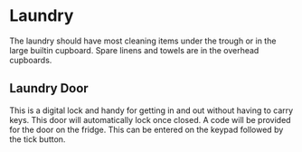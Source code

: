 # Laundry
The laundry should have most cleaning items under the trough or in the large builtin cupboard. Spare linens and towels are in the overhead cupboards.

## Laundry Door
This is a digital lock and handy for getting in and out without having to carry keys. This door will automatically lock once closed. A code will be provided for the door on the fridge. This can be entered on the keypad followed by the tick button.
